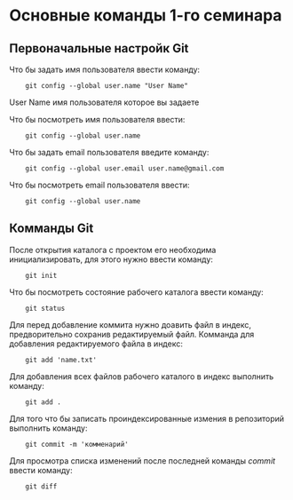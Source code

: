 # Основные команды 1-го семинара #
## Первоначальные настройк Git ##
Что бы задать имя пользователя ввести команду:

        git config --global user.name "User Name"
User Name имя пользователя которое вы задаете

Что бы посмотреть имя пользователя ввести:

        git config --global user.name  

Что бы задать email пользователя введите команду:  
 
        git config --global user.email user.name@gmail.com  

Что бы посмотреть email пользователя ввести:

        git config --global user.name  

## Комманды Git ##
После открытия каталога с проектом его необходима инициализировать, для этого нужно ввести команду:

        git init  

Что бы посмотреть состояние рабочего каталога ввести команду:

        git status  

Для перед добавление коммита нужно доавить файл в индекс, предворительно сохранив редактируемый файл. Комманда для добавления редактируемого файла в индекс:

        git add 'name.txt' 

Для добавления всех файлов рабочего каталого в индекс выполнить команду:

        git add . 

Для того что бы записать проиндексированные измения в репозиторий выполнить команду:

        git commit -m 'комменарий'  

Для просмотра списка изменений после последней команды *commit* ввести команду:

        git diff

